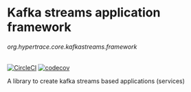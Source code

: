 # Kafka streams application framework
###### org.hypertrace.core.kafkastreams.framework

[![CircleCI](https://circleci.com/gh/hypertrace/flink-utils.svg?style=shield)](https://circleci.com/gh/hypertrace/flink-utils)
[![codecov](https://codecov.io/gh/hypertrace/flink-utils/branch/main/graph/badge.svg)](https://codecov.io/gh/hypertrace/flink-utils)

A library to create kafka streams based applications (services)

